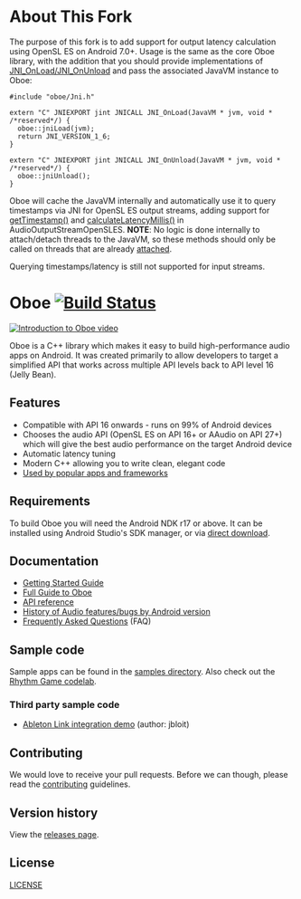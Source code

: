 # About This Fork
The purpose of this fork is to add support for output latency calculation using OpenSL ES on Android 7.0+. Usage is the same as the core Oboe library, with the addition that you should provide implementations of [JNI_OnLoad/JNI_OnUnload](https://docs.oracle.com/javase/8/docs/technotes/guides/jni/spec/invocation.html#JNJI_OnLoad) and pass the associated JavaVM instance to Oboe:

```
#include "oboe/Jni.h"

extern "C" JNIEXPORT jint JNICALL JNI_OnLoad(JavaVM * jvm, void * /*reserved*/) {
  oboe::jniLoad(jvm);
  return JNI_VERSION_1_6;
}

extern "C" JNIEXPORT jint JNICALL JNI_OnUnload(JavaVM * jvm, void * /*reserved*/) {
  oboe::jniUnload();
}
```
Oboe will cache the JavaVM internally and automatically use it to query timestamps via JNI for OpenSL ES output streams, adding support for [getTimestamp()](https://google.github.io/oboe/reference/classoboe_1_1_audio_stream.html#a1d7cf4e43fb9d7b31857a90d9eceee6d) and [calculateLatencyMillis()](https://google.github.io/oboe/reference/classoboe_1_1_audio_stream.html#ae023cb001f3261d064f423101798d6be) in AudioOutputStreamOpenSLES. **NOTE**: No logic is done internally to attach/detach threads to the JavaVM, so these methods should only be called on threads that are already [attached](https://docs.oracle.com/javase/8/docs/technotes/guides/jni/spec/invocation.html#attaching_to_the_vm).

Querying timestamps/latency is still not supported for input streams.

# Oboe [![Build Status](https://travis-ci.org/google/oboe.svg?branch=master)](https://travis-ci.org/google/oboe)

[![Introduction to Oboe video](docs/images/getting-started-video.jpg)](https://www.youtube.com/watch?v=csfHAbr5ilI&list=PLWz5rJ2EKKc_duWv9IPNvx9YBudNMmLSa)

Oboe is a C++ library which makes it easy to build high-performance audio apps on Android. It was created primarily to allow developers to target a simplified API that works across multiple API levels back to API level 16 (Jelly Bean).

## Features
- Compatible with API 16 onwards - runs on 99% of Android devices
- Chooses the audio API (OpenSL ES on API 16+ or AAudio on API 27+) which will give the best audio performance on the target Android device
- Automatic latency tuning
- Modern C++ allowing you to write clean, elegant code
- [Used by popular apps and frameworks](docs/AppsUsingOboe.md)

## Requirements
To build Oboe you will need the Android NDK r17 or above. It can be installed using Android Studio's SDK manager, or via [direct download](https://developer.android.com/ndk/downloads/).

## Documentation
- [Getting Started Guide](docs/GettingStarted.md)
- [Full Guide to Oboe](docs/FullGuide.md)
- [API reference](https://google.github.io/oboe/reference)
- [History of Audio features/bugs by Android version](docs/AndroidAudioHistory.md)
- [Frequently Asked Questions](docs/FAQ.md) (FAQ)

## Sample code
Sample apps can be found in the [samples directory](samples). Also check out the [Rhythm Game codelab](https://codelabs.developers.google.com/codelabs/musicalgame-using-oboe/index.html#0).

### Third party sample code
- [Ableton Link integration demo](https://github.com/jbloit/AndroidLinkAudio) (author: jbloit)

## Contributing
We would love to receive your pull requests. Before we can though, please read the [contributing](CONTRIBUTING.md) guidelines.

## Version history
View the [releases page](../../releases).

## License
[LICENSE](LICENSE)

